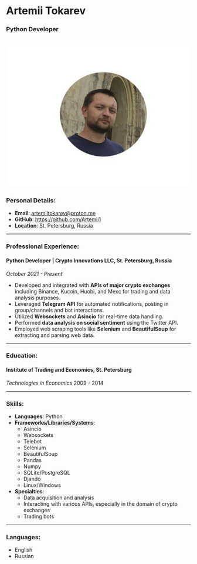 # Artemii Tokarev
### Python Developer


![My pic](https://raw.githubusercontent.com/Artemii1/CV/1324aa544c509e9d80ce75dae8cd5c2858489c57/pic.JPG)
---

### Personal Details:

- **Email**: artemiitokarev@proton.me
- **GitHub**: https://github.com/Artemii1 
- **Location**: St. Petersburg, Russia

---

### Professional Experience:

#### Python Developer | Crypto Innovations LLC, St. Petersburg, Russia
*October 2021 - Present*

- Developed and integrated with **APIs of major crypto exchanges** including Binance, Kucoin, Huobi, and Mexc for trading and data analysis purposes.
- Leveraged **Telegram API** for automated notifications, posting in group/channels and bot interactions.
- Utilized **Websockets** and **Asincio** for real-time data handling.
- Performed **data analysis on social sentiment** using the Twitter API.
- Employed web scraping tools like **Selenium** and **BeautifulSoup** for extracting and parsing web data.

---

### Education:

#### Institute of Trading and Economics, St. Petersburg
*Technologies in Economics*
2009 - 2014

---

### Skills:

- **Languages**: Python
- **Frameworks/Libraries/Systems**: 
  - Asincio
  - Websockets
  - Telebot
  - Selenium
  - BeautifulSoup
  - Pandas
  - Numpy
  - SQLite/PostgreSQL
  - Djando
  - Linux/Windows
- **Specialties**:
  - Data acquisition and analysis
  - Interacting with various APIs, especially in the domain of crypto exchanges
  - Trading bots
  
---

### Languages:

- English
- Russian


